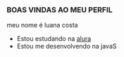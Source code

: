 ### BOAS VINDAS AO MEU PERFIL 

meu nome é luana costa 

- Estou estudando na [alura](https:ww.alura.br)
- Estou me desenvolvendo na javaS

